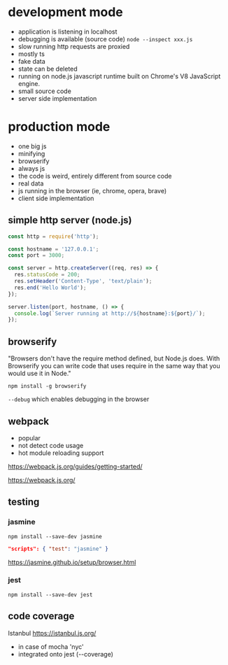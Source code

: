 # development mode

- application is listening in localhost
- debugging is available (source code) `node --inspect xxx.js`
- slow running http requests are proxied
- mostly ts
- fake data
- state can be deleted
- running on node.js javascript runtime built on Chrome's V8 JavaScript engine.
- small source code
- server side implementation

# production mode

- one big js
- minifying
- browserify
- always js
- the code is weird, entirely different from source code
- real data
- js running in the browser (ie, chrome, opera, brave)
- client side implementation

## simple http server (node.js)

```js
const http = require('http');

const hostname = '127.0.0.1';
const port = 3000;

const server = http.createServer((req, res) => {
  res.statusCode = 200;
  res.setHeader('Content-Type', 'text/plain');
  res.end('Hello World');
});

server.listen(port, hostname, () => {
  console.log(`Server running at http://${hostname}:${port}/`);
});
```

## browserify

"Browsers don't have the require method defined, but Node.js does.
With Browserify you can write code that uses require in the same way that you would use it in Node."

```shell
npm install -g browserify
```

`--debug` which enables debugging in the browser

## webpack

- popular
- not detect code usage
- hot module reloading support 

https://webpack.js.org/guides/getting-started/

https://webpack.js.org/

## testing

### jasmine

```shell
npm install --save-dev jasmine
```


```json
"scripts": { "test": "jasmine" }
```

https://jasmine.github.io/setup/browser.html

### jest

```shell
npm install --save-dev jest
```

## code coverage

Istanbul
https://istanbul.js.org/

- in case of mocha 'nyc'
- integrated onto jest (--coverage)
